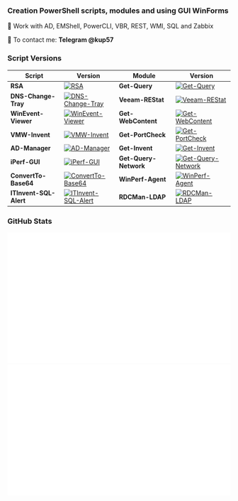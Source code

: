 ### Сreation PowerShell scripts, modules and using GUI WinForms

🔨 Work with AD, EMShell, PowerCLI, VBR, REST, WMI, SQL and Zabbix

💬 To contact me: **Telegram @kup57**

### Script Versions
| Script | Version | Module | Version |
| ------ | ------ | ------ | ------ |
| **RSA** | [![RSA](https://img.shields.io/github/v/release/lifailon/rsa)](https://github.com/Lifailon/RSA/releases) | **Get-Query** | [![Get-Query](https://img.shields.io/github/v/release/lifailon/Get-Query)](https://github.com/Lifailon/Get-Query/releases) |
| **DNS-Change-Tray** | [![DNS-Change-Tray](https://img.shields.io/github/v/release/lifailon/DNS-Change-Tray)](https://github.com/Lifailon/DNS-Change-Tray/releases) | **Veeam-REStat** | [![Veeam-REStat](https://img.shields.io/github/v/release/lifailon/Veeam-REStat)](https://github.com/Lifailon/Veeam-REStat/releases) |
| **WinEvent-Viewer** | [![WinEvent-Viewer](https://img.shields.io/github/v/release/lifailon/WinEvent-Viewer)](https://github.com/Lifailon/WinEvent-Viewer/releases) | **Get-WebContent** | [![Get-WebContent](https://img.shields.io/github/v/release/lifailon/Get-WebContent)](https://github.com/Lifailon/Get-WebContent/releases) |
| **VMW-Invent** | [![VMW-Invent](https://img.shields.io/github/v/release/lifailon/VMW-Invent)](https://github.com/Lifailon/VMW-Invent/releases) | **Get-PortCheck** | [![Get-PortCheck](https://img.shields.io/github/v/release/lifailon/Get-PortCheck)](https://github.com/Lifailon/Get-PortCheck/releases) |
| **AD-Manager** | [![AD-Manager](https://img.shields.io/github/v/release/lifailon/AD-Manager)](https://github.com/Lifailon/AD-Manager/releases) | **Get-Invent** | [![Get-Invent](https://img.shields.io/github/v/release/lifailon/Get-Invent)](https://github.com/Lifailon/Get-Invent/releases) |
| **iPerf-GUI** | [![iPerf-GUI](https://img.shields.io/github/last-commit/lifailon/iperf-gui)](https://github.com/Lifailon/iPerf-GUI) | **Get-Query-Network** | [![Get-Query-Network](https://img.shields.io/github/v/release/lifailon/Get-Query-Network)](https://github.com/Lifailon/Get-Query-Network/releases) | 
| **ConvertTo-Base64** | [![ConvertTo-Base64](https://img.shields.io/github/v/release/lifailon/ConvertTo-Base64)](https://github.com/Lifailon/ConvertTo-Base64/releases) | **WinPerf-Agent** | [![WinPerf-Agent](https://img.shields.io/github/v/release/lifailon/WinPerf-Agent)](https://github.com/Lifailon/WinPerf-Agent/releases) |
| **ITInvent-SQL-Alert** | [![ITInvent-SQL-Alert](https://img.shields.io/github/v/release/lifailon/ITInvent-SQL-Alert)](https://github.com/Lifailon/ITInvent-SQL-Alert/releases) | **RDCMan-LDAP** | [![RDCMan-LDAP](https://img.shields.io/github/v/release/lifailon/RDCMan-LDAP)](https://github.com/Lifailon/RDCMan-LDAP/releases) |

### GitHub Stats
![](https://raw.githubusercontent.com/lifailon/github-stats/master/generated/overview.svg#gh-light-mode-only) ![](https://raw.githubusercontent.com/lifailon/github-stats/master/generated/languages.svg#gh-light-mode-only)
